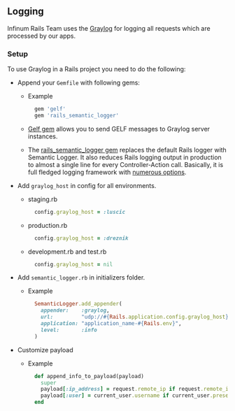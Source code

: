 ## Logging

Infinum Rails Team uses the [Graylog](https://www.graylog.org/) for logging all requests which are processed by our apps.

### Setup
To use Graylog in a Rails project you need to do the following:

* Append your `Gemfile` with following gems:

  * Example

    ```Ruby
      gem 'gelf'
      gem 'rails_semantic_logger'
    ```

  * [Gelf gem](https://github.com/Graylog2/gelf-rb) allows you to send GELF messages to Graylog server instances.

  * The [rails_semantic_logger gem](https://github.com/rocketjob/rails_semantic_logger) replaces the default Rails logger with Semantic Logger. It also reduces Rails logging output in production to almost a single line for every Controller-Action call. Basically, it is full fledged logging framework with [numerous options](http://rocketjob.github.io/semantic_logger/rails).

* Add `graylog_host` in config for all environments.
  * staging.rb

    ```Ruby
      config.graylog_host = :luscic
    ```

  * production.rb

    ```Ruby
      config.graylog_host = :dreznik
    ```

  * development.rb and test.rb

    ```Ruby
      config.graylog_host = nil
    ```

* Add `semantic_logger.rb` in initializers folder.

  * Example

    ```Ruby
      SemanticLogger.add_appender(
        appender:    :graylog,
        url:         "udp://#{Rails.application.config.graylog_host}.infinum.co:12201",
        application: "application_name-#{Rails.env}",
        level:       :info
      )
    ```

* Customize payload

  * Example

    ```Ruby
      def append_info_to_payload(payload)
        super
        payload[:ip_address] = request.remote_ip if request.remote_ip.present?
        payload[:user] = current_user.username if current_user.present?
      end
    ```
